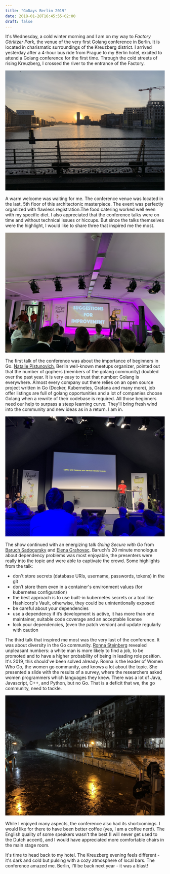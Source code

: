```yaml
---
title: "GoDays Berlin 2019"
date: 2018-01-28T16:45:55+02:00
draft: false
---
```


It's Wednesday, a cold winter morning and I am on my way to _Factory Görlitzer Park_, the venue of the very first Golang conference in Berlin. It is located in charismatic surroundings of the Kreuzberg district. I arrived yesterday after a 4-hour bus ride from Prague to my Berlin hotel, excited to attend a Golang conference for the first time. Through the cold streets of rising Kreuzberg, I crossed the river to the entrance of the Factory. 

![berlin_rising](../../static/img/godays_01.jpg "Berlin is rising")

A warm welcome was waiting for me. The conference venue was located in the last, 5th floor of this architectonic masterpiece. The event was perfectly organized with flawless registration.The food catering worked well even with my specific diet. I also appreciated that the conference talks were on time and without technical issues or hiccups. But since the talks themselves were the highlight, I would like to share three that inspired me the most.

![importance_of_beginners](../../static/img/godays_02.jpg "Importance of beginners")

The first talk of the conference was about the importance of beginners in Go. [Natalie Pistunovich](https://twitter.com/NataliePis), Berlin well-known meetups organizer, pointed out that the number of gophers (members of the golang community) doubled over the past year. It is very easy to trust that number: Golang is everywhere. Almost every company out there relies on an open source project written in Go (Docker, Kubernetes, Grafana and many more), job offer listings are full of golang opportunities and a lot of companies choose Golang when a rewrite of their codebase is required. All those beginners need our help to surpass a steep learning curve. They'll bring fresh wind into the community and new ideas as in a return. I am in. 

![resilient_services](../../static/img/godays_03.jpg "Aditya Mukerjee: Building Resilient Services in Go")

The show continued with an energizing talk _Going Secure with Go_ from [Baruch Sadogursky](https://twitter.com/jbaruch) and [Elena Grahovac](https://twitter.com/webdeva). Baruch's 20 minute monologue about dependency problems was most enjoyable, the presenters were really into the topic and were able to captivate the crowd. Some highlights from the talk:
- don't store secrets (database URIs, username, passwords, tokens) in the git
- don’t store them even in a container's environment values (for kubernetes configuration)
- the best approach is to use built-in kubernetes secrets or a tool like Hashicorp's Vault, otherwise, they could be unintentionally exposed
- be careful about your dependencies
- use a dependency if it’s development is active, it has more than one maintainer, suitable code coverage and an acceptable license
- lock your dependencies, (even the patch version) and update regularly with caution

The third talk that inspired me most was the very last of the conference. It was about diversity in the Go community. [Ronna Steinberg](https://twitter.com/ronnax) revealed unpleasant numbers: a white man is more likely to find a job, to be promoted and to have a higher probability of being in leading role position. It's 2019, this should've been solved already. Ronna is the leader of Women Who Go, the women go community, and knows a lot about the topic. She presented a slide with the results of a survey, where the researchers asked women programmers which languages they knew. There was a lot of Java, Javascript, C++, and Python, but no Go. That is a deficit that we, the go community, need to tackle.

![kreuzberg_evening](../../static/img/godays_04.jpg "Kreuzberg evening")

While I enjoyed many aspects, the conference also had its shortcomings. I would like for there to have been better coffee (yes, I am a coffee nerd). The English quality of some speakers wasn't the best (I will never get used to the Dutch accent), and I would have appreciated more comfortable chairs in the main stage room. 

It's time to head back to my hotel. The Kreuzberg evening feels different - it's dark and cold but pulsing with a cozy atmosphere of local bars. The conference amazed me. Berlin, I'll be back next year - it was a blast!

